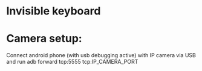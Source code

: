 # Invisible keyboard
# Camera setup: 
Connect android phone (with usb debugging active) with IP camera via USB and run
adb forward tcp:5555 tcp:IP_CAMERA_PORT
